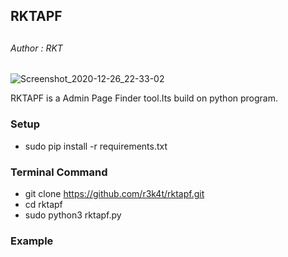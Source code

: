 <h2>RKTAPF<h2>

<h6>Author : RKT</h6>

![Screenshot_2020-12-26_22-33-02](https://user-images.githubusercontent.com/69615463/103156147-d573c780-47cb-11eb-9d7c-fe435ba432fc.png)

RKTAPF is a Admin Page Finder tool.Its build on python program.


### Setup ###


+ sudo pip install -r requirements.txt


### Terminal Command ###

+ git clone https://github.com/r3k4t/rktapf.git
+ cd rktapf
+ sudo python3 rktapf.py

### Example ###


